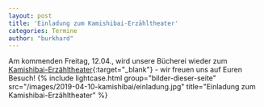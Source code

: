 ```yaml
---
layout: post
title: 'Einladung zum Kamishibai-Erzähltheater'
categories: Termine
author: "burkhard"
---
```

Am kommenden Freitag, 12.04., wird unsere Bücherei wieder zum [Kamishibai-Erzähltheater](https://de.wikipedia.org/wiki/Kamishibai){:target="_blank"} - wir freuen uns auf Euren Besuch!
{% include lightcase.html group="bilder-dieser-seite"
      src="/images/2019-04-10-kamishibai/einladung.jpg" 
      title="Einladung zum Kamishibai-Erzähltheater" %}



